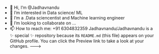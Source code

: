 - 👋 Hi, I’m @Jadhavnandu
- 👀 I’m interested in Data science/ ML 
- 🌱 I’m a .Data sciencentist and Machine learning engineer
- 💞️ I’m looking to collaborate on ...
- 📫 How to reach me: +91 6304832359
Jadhavnandu/Jadhavnandu is a ✨ special ✨ repository because its `README.md` (this file) appears on your GitHub profile.
You can click the Preview link to take a look at your changes.
--->
